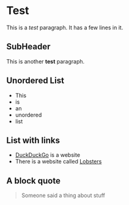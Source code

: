 # Test

This is a *test* paragraph.
It has a few
lines in it.

## SubHeader

This is
another
**test**
paragraph.

## Unordered List

- This
- is
- an
- unordered
- list

## List with links

* [DuckDuckGo](https://duckduckgo.com/) is a website
* There is a website called [Lobsters](https://lobste.rs/)

## A block quote

> Someone said
> a thing
> about stuff
